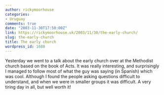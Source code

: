 ```yaml
---
author: rickymoorhouse
categories:
- Uruguay
comments: true
date: "2003-11-30T17:50:00Z"
link: https://rickymoorhouse.uk/2003/11/30/the-early-church/
slug: the-early-church
title: The early church
wordpress_id: 1688
---
```


Yesterday we went to a talk about the early church over at the Methodist church based on the book of Acts. It was really interesting, and surprisingly I managed to follow most of what the guy was saying (in Spanish) which was cool. Although I found the people asking questions difficult to understand, and when we were in smaller groups it was difficult. A very tiring day in all, but well worth it!
